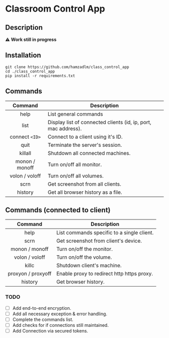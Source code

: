 # Classroom Control App

## Description

:warning: **Work still in progress**

## Installation

```
git clone https://github.com/hamzadlm/class_control_app
cd ./class_control_app
pip install -r requirements.txt
```

## Commands

|    Command     | Description                                                    |
| :------------: | -------------------------------------------------------------- |
|      help      | List general commands                                          |
|      list      | Display list of connected clients (id, ip, port, mac address). |
| connect `<ID>` | Connect to a client using it's ID.                             |
|      quit      | Terminate the server's session.                                |
|    killall     | Shutdown all connected machines.                               |
| monon / monoff | Turn on/off all monitor.                                       |
| volon / voloff | Turn on/off all volumes.                                       |
|      scrn      | Get screenshot from all clients.                               |
|    history     | Get all browser history as a file.                             |

## Commands (connected to client)

|      Command       | Description                                |
| :----------------: | ------------------------------------------ |
|        help        | List commands specific to a single client. |
|        scrn        | Get screenshot from client's device.       |
|   monon / monoff   | Turn on/off the monitor.                   |
|   volon / voloff   | Turn on/off the volume.                    |
|       killc        | Shutdown client's machine.                 |
| proxyon / proxyoff | Enable proxy to redirect http https proxy. |
|      history       | Get browser history.                       |

### TODO
- [ ] Add end-to-end encryption.
- [ ] Add all necessary exception & error handling.
- [ ] Complete the commands list.
- [ ] Add checks for if connections still maintained.
- [ ] Add Connection via secured tokens.
